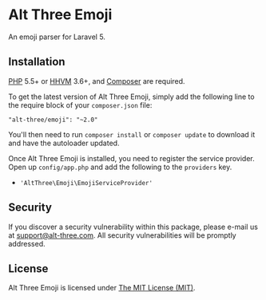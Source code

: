 # Alt Three Emoji

An emoji parser for Laravel 5.


## Installation

[PHP](https://php.net) 5.5+ or [HHVM](http://hhvm.com) 3.6+, and [Composer](https://getcomposer.org) are required.

To get the latest version of Alt Three Emoji, simply add the following line to the require block of your `composer.json` file:

```
"alt-three/emoji": "~2.0"
```

You'll then need to run `composer install` or `composer update` to download it and have the autoloader updated.

Once Alt Three Emoji is installed, you need to register the service provider. Open up `config/app.php` and add the following to the `providers` key.

* `'AltThree\Emoji\EmojiServiceProvider'`


## Security

If you discover a security vulnerability within this package, please e-mail us at support@alt-three.com. All security vulnerabilities will be promptly addressed.


## License

Alt Three Emoji is licensed under [The MIT License (MIT)](LICENSE).
